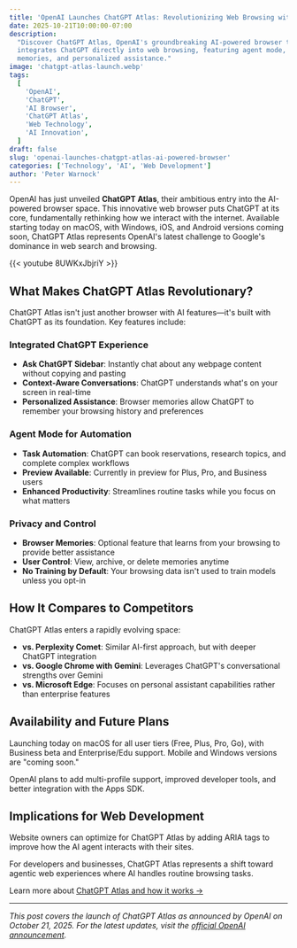 ```yaml
---
title: 'OpenAI Launches ChatGPT Atlas: Revolutionizing Web Browsing with AI'
date: 2025-10-21T10:00:00-07:00
description:
  "Discover ChatGPT Atlas, OpenAI's groundbreaking AI-powered browser that
  integrates ChatGPT directly into web browsing, featuring agent mode, browser
  memories, and personalized assistance."
image: 'chatgpt-atlas-launch.webp'
tags:
  [
    'OpenAI',
    'ChatGPT',
    'AI Browser',
    'ChatGPT Atlas',
    'Web Technology',
    'AI Innovation',
  ]
draft: false
slug: 'openai-launches-chatgpt-atlas-ai-powered-browser'
categories: ['Technology', 'AI', 'Web Development']
author: 'Peter Warnock'
---
```


OpenAI has just unveiled **ChatGPT Atlas**, their ambitious entry into the
AI-powered browser space. This innovative web browser puts ChatGPT at its core,
fundamentally rethinking how we interact with the internet. Available starting
today on macOS, with Windows, iOS, and Android versions coming soon, ChatGPT
Atlas represents OpenAI's latest challenge to Google's dominance in web search
and browsing.

{{< youtube 8UWKxJbjriY >}}

## What Makes ChatGPT Atlas Revolutionary?

ChatGPT Atlas isn't just another browser with AI features—it's built with
ChatGPT as its foundation. Key features include:

### Integrated ChatGPT Experience

- **Ask ChatGPT Sidebar**: Instantly chat about any webpage content without
  copying and pasting
- **Context-Aware Conversations**: ChatGPT understands what's on your screen in
  real-time
- **Personalized Assistance**: Browser memories allow ChatGPT to remember your
  browsing history and preferences

### Agent Mode for Automation

- **Task Automation**: ChatGPT can book reservations, research topics, and
  complete complex workflows
- **Preview Available**: Currently in preview for Plus, Pro, and Business users
- **Enhanced Productivity**: Streamlines routine tasks while you focus on what
  matters

### Privacy and Control

- **Browser Memories**: Optional feature that learns from your browsing to
  provide better assistance
- **User Control**: View, archive, or delete memories anytime
- **No Training by Default**: Your browsing data isn't used to train models
  unless you opt-in

## How It Compares to Competitors

ChatGPT Atlas enters a rapidly evolving space:

- **vs. Perplexity Comet**: Similar AI-first approach, but with deeper ChatGPT
  integration
- **vs. Google Chrome with Gemini**: Leverages ChatGPT's conversational
  strengths over Gemini
- **vs. Microsoft Edge**: Focuses on personal assistant capabilities rather than
  enterprise features

## Availability and Future Plans

Launching today on macOS for all user tiers (Free, Plus, Pro, Go), with Business
beta and Enterprise/Edu support. Mobile and Windows versions are "coming soon."

OpenAI plans to add multi-profile support, improved developer tools, and better
integration with the Apps SDK.

## Implications for Web Development

Website owners can optimize for ChatGPT Atlas by adding ARIA tags to improve how
the AI agent interacts with their sites.

For developers and businesses, ChatGPT Atlas represents a shift toward agentic
web experiences where AI handles routine browsing tasks.

Learn more about
[ChatGPT Atlas and how it works →](/tools/chatgpt-atlas-ai-powered-browser/)

---

_This post covers the launch of ChatGPT Atlas as announced by OpenAI on October
21, 2025. For the latest updates, visit the
[official OpenAI announcement](https://openai.com/index/introducing-chatgpt-atlas/)._
